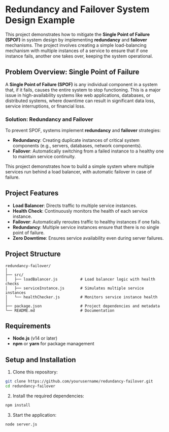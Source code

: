 # Redundancy and Failover System Design Example

This project demonstrates how to mitigate the **Single Point of Failure (SPOF)** in system design by implementing **redundancy** and **failover** mechanisms. The project involves creating a simple load-balancing mechanism with multiple instances of a service to ensure that if one instance fails, another one takes over, keeping the system operational.

## Problem Overview: Single Point of Failure

A **Single Point of Failure (SPOF)** is any individual component in a system that, if it fails, causes the entire system to stop functioning. This is a major issue in high-availability systems like web applications, databases, or distributed systems, where downtime can result in significant data loss, service interruptions, or financial loss.

### Solution: Redundancy and Failover

To prevent SPOF, systems implement **redundancy** and **failover** strategies:
- **Redundancy**: Creating duplicate instances of critical system components (e.g., servers, databases, network components).
- **Failover**: Automatically switching from a failed instance to a healthy one to maintain service continuity.

This project demonstrates how to build a simple system where multiple services run behind a load balancer, with automatic failover in case of failure.

## Project Features

- **Load Balancer**: Directs traffic to multiple service instances.
- **Health Check**: Continuously monitors the health of each service instance.
- **Failover**: Automatically reroutes traffic to healthy instances if one fails.
- **Redundancy**: Multiple service instances ensure that there is no single point of failure.
- **Zero Downtime**: Ensures service availability even during server failures.

## Project Structure

    redundancy-failover/
    │
    ├── src/
    │   ├── loadBalancer.js          # Load balancer logic with health checks
    │   ├── serviceInstance.js       # Simulates multiple service instances
    │   └── healthChecker.js         # Monitors service instance health
    │
    ├── package.json                 # Project dependencies and metadata
    └── README.md                    # Documentation

## Requirements

- **Node.js** (v14 or later)
- **npm** or **yarn** for package management

## Setup and Installation

1. Clone this repository:

```bash
git clone https://github.com/yourusername/redundancy-failover.git
cd redundancy-failover
```

2. Install the required dependencies:
```bash
npm install 
```

3. Start the application:
```bash
node server.js
```
